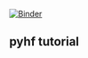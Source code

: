 [![Binder](https://mybinder.org/badge_logo.svg)](https://mybinder.org/v2/gh/lukasheinrich/atlaspyhftutorial/master?urlpath=lab/)

## pyhf tutorial
